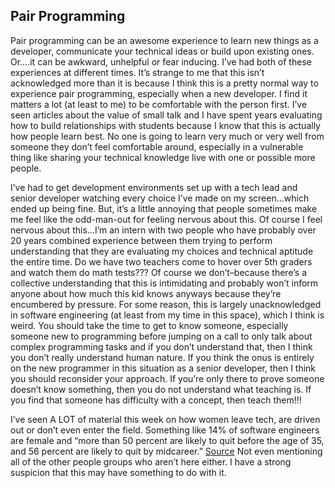 ## Pair Programming

Pair programming can be an awesome experience to learn new things as a developer, communicate your technical ideas or build upon existing ones. Or….it can be awkward, unhelpful or fear inducing. I’ve had both of these experiences at different times. It’s strange to me that this isn’t acknowledged more than it is because I think this is a pretty normal way to experience pair programming, especially when a new developer. I find it matters a lot (at least to me) to be comfortable with the person first. I’ve seen articles about the value of small talk and I have spent years evaluating how to build relationships with students because I know that this is actually how people learn best. No one is going to learn very much or very well from someone they don’t feel comfortable around, especially in a vulnerable thing like sharing your technical knowledge live with one or possible more people. 

I’ve had to get development environments set up with a tech lead and senior developer watching every choice I’ve made on my screen…which ended up being fine. But, it’s a little annoying that people sometimes make me feel like the odd-man-out for feeling nervous about this. Of course I feel nervous about this…I’m an intern with two people who have probably over 20 years combined experience between them trying to perform understanding that they are evaluating my choices and technical aptitude the entire time. Do we have two teachers come to hover over 5th graders and watch them do math tests??? Of course we don’t–because there’s a collective understanding that this is intimidating and probably won’t inform anyone about how much this kid knows anyways because they’re encumbered by pressure. For some reason, this is largely unacknowledged in software engineering (at least from my time in this space), which I think is weird. You should take the time to get to know someone, especially someone new to programming before jumping on a call to only talk about complex programming tasks and if you don’t understand that, then I think you don’t really understand human nature. If you think the onus is entirely on the new programmer in this situation as a senior developer, then I think you should reconsider your approach. If you’re only there to prove someone doesn’t know something, then you do not understand what teaching is. If you find that someone has difficulty with a concept, then teach them!!!

I’ve seen A LOT of material this week on how women leave tech, are driven out or don’t even enter the field. Something like 14% of software engineers are female and “more than 50 percent are likely to quit before the age of 35, and 56 percent are likely to quit by midcareer.” [Source](https://www.shrm.org/topics-tools/news/technology/viewpoint-many-women-quitting-technology-sector-jobs) Not even mentioning all of the other people groups who aren’t here either. I have a strong suspicion that this may have something to do with it. 
